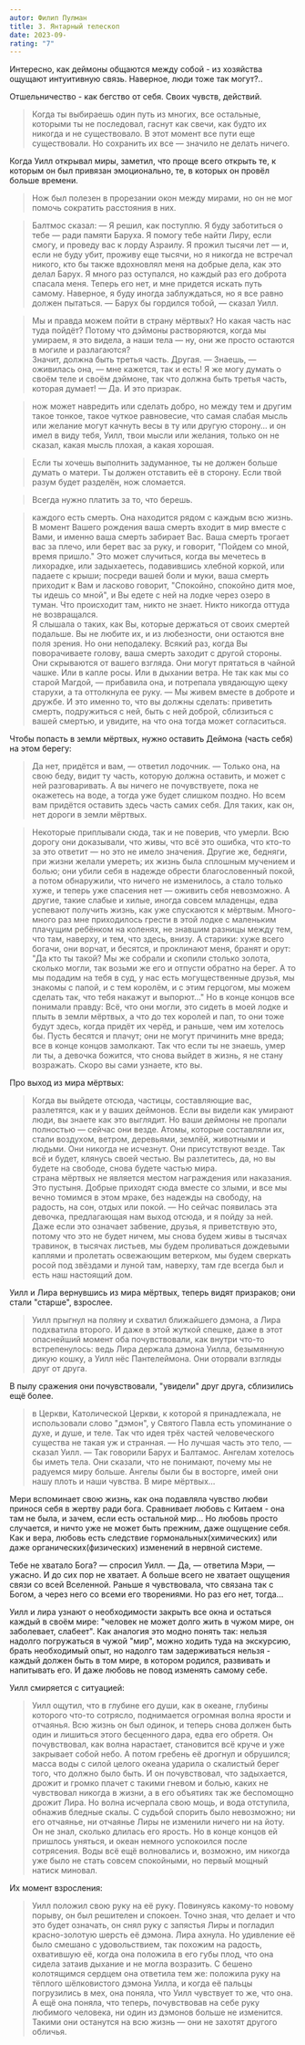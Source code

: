 ```yaml
---
autor: Филип Пулман
title: 3. Янтарный телескоп
date: 2023-09-
rating: "7"
---
```

Интересно, как деймоны общаются между собой - из хозяйства ощущают интуитивную связь. Наверное, люди тоже так могут?..

Отшельничество - как бегство от себя. Своих чувств, действий.

>Когда ты выбираешь один путь из многих, все остальные, которыми ты не последовал, гаснут как свечи, как будто их никогда и не существовало. В этот момент все пути еще существовали. Но сохранить их все — значило не делать ничего.

Когда Уилл открывал миры, заметил, что проще всего открыть те, к которым он был привязан эмоционально, те, в которых он провёл больше времени.

>Нож был полезен в прорезании окон между мирами, но он не мог помочь сократить расстояния в них.

>Балтмос сказал: — Я решил, как поступлю. Я буду заботиться о тебе — ради памяти Баруха. Я помогу тебе найти Лиру, если смогу, и проведу вас к лорду Азраилу. Я прожил тысячи лет — и, если не буду убит, проживу еще тысячи, но я никогда не встречал никого, кто бы также вдохновлял меня на добрые дела, как это делал Барух. Я много раз оступался, но каждый раз его доброта спасала меня. Теперь его нет, и мне придется искать путь самому. Наверное, я буду иногда заблуждаться, но я все равно должен пытаться. — Барух бы гордился тобой, — сказал Уилл. 

>Мы и правда можем пойти в страну мёртвых? Но какая часть нас туда пойдёт? Потому что дэймоны растворяются, когда мы умираем, я это видела, а наши тела — ну, они же просто остаются в могиле и разлагаются?  
>Значит, должна быть третья часть. Другая. — Знаешь, — оживилась она, — мне кажется, так и есть! Я же могу думать о своём теле и своём дэймоне, так что должна быть третья часть, которая думает! — Да. И это призрак.

>нож может навредить или сделать добро, но между тем и другим такое тонкое, такое чуткое равновесие, что самая слабая мысль или желание могут качнуть весы в ту или другую сторону… и он имел в виду тебя, Уилл, твои мысли или желания, только он не сказал, какая мысль плохая, а какая хорошая.

>Если ты хочешь выполнить задуманное, ты не должен больше думать о матери. Ты должен отставить её в сторону. Если твой разум будет разделён, нож сломается.

>Всегда нужно платить за то, что берешь.

>каждого есть смерть. Она находится рядом с каждым всю жизнь. В момент Вашего рождения ваша смерть входит в мир вместе с Вами, и именно ваша смерть забирает Вас. Ваша смерть трогает вас за плечо, или берет вас за руку, и говорит, "Пойдем со мной, время пришло." Это может случиться, когда вы мечетесь в лихорадке, или задыхаетесь, подавившись хлебной коркой, или падаете с крыши; посреди вашей боли и муки, ваша смерть приходит к Вам и ласково говорит, "Спокойно, спокойно дитя мое, ты идешь со мной", и Вы едете с ней на лодке через озеро в туман. Что происходит там, никто не знает. Никто никогда оттуда не возвращался.  
>Я слышала о таких, как Вы, которые держаться от своих смертей подальше. Вы не любите их, и из любезности, они остаются вне поля зрения. Но они неподалеку. Всякий раз, когда Вы поворачиваете голову, ваша смерть заходит с другой стороны. Они скрываются от вашего взгляда. Они могут прятаться в чайной чашке. Или в капле росы. Или в дыхании ветра. Не так как мы со старой Магдой, — прибавила она, и потрепала увядающую щеку старухи, а та оттолкнула ее руку. — Мы живем вместе в доброте и дружбе. И это именно то, что вы должны сделать: приветить смерть, подружиться с ней, быть с ней доброй, сблизиться с вашей смертью, и увидите, на что она тогда может согласиться.

Чтобы попасть в земли мёртвых, нужно оставить Деймона (часть себя) на этом берегу:
>Да нет, придётся и вам, — ответил лодочник. — Только она, на свою беду, видит ту часть, которую должна оставить, и может с ней разговаривать. А вы ничего не почувствуете, пока не окажетесь на воде, а тогда уже будет слишком поздно. Но всем вам придётся оставить здесь часть самих себя. Для таких, как он, нет дороги в земли мёртвых.

>Некоторые приплывали сюда, так и не поверив, что умерли. Всю дорогу они доказывали, что живы, что всё это ошибка, что кто-то за это ответит — но это не имело значения. Другие же, бедняги, при жизни желали умереть; их жизнь была сплошным мучением и болью; они убили себя в надежде обрести благословенный покой, а потом обнаружили, что ничего не изменилось, а стало только хуже, и теперь уже спасения нет — оживить себя невозможно. А другие, такие слабые и хилые, иногда совсем младенцы, едва успевают получить жизнь, как уже спускаются к мёртвым. Много-много раз мне приходилось грести в этой лодке с маленьким плачущим ребёнком на коленях, не знавшим разницы между тем, что там, наверху, и тем, что здесь, внизу. А старики: хуже всего богачи, они ворчат, и бесятся, и проклинают меня, бранят и орут: "Да кто ты такой? Мы же собрали и скопили столько золота, сколько могли, так возьми же его и отпусти обратно на берег. А то мы подадим на тебя в суд, у нас есть могущественные друзья, мы знакомы с папой, и с тем королём, и с этим герцогом, мы можем сделать так, что тебя накажут и выпорют…" Но в конце концов все понимали правду: Всё, что они могли, это сидеть в моей лодке и плыть в земли мёртвых, а что до тех королей и пап, то они тоже будут здесь, когда придёт их черёд, и раньше, чем им хотелось бы. Пусть бесятся и плачут; они не могут причинить мне вреда; все в конце концов замолкают. Так что если ты не знаешь, умер ли ты, а девочка божится, что снова выйдет в жизнь, я не стану возражать. Скоро вы сами узнаете, кто вы.

Про выход из мира мёртвых:
>Когда вы выйдете отсюда, частицы, составляющие вас, разлетятся, как и у ваших деймонов. Если вы видели как умирают люди, вы знаете как это выглядит. Но ваши деймоны не пропали полностью — сейчас они везде. Атомы, которые составляли их, стали воздухом, ветром, деревьями, землёй, животными и людьми. Они никогда не исчезнут. Они присутствуют везде. Так всё и будет, клянусь своей честью. Вы разлетитесь, да, но вы будете на свободе, снова будете частью мира.  
>страна мёртвых не является местом награждения или наказания. Это пустыня. Добрые приходят сюда вместе со злыми, и все мы вечно томимся в этом мраке, без надежды на свободу, на радость, на сон, отдых или покой. — Но сейчас появилась эта девочка, предлагающая нам выход отсюда, и я пойду за ней. Даже если это означает забвение, друзья, я приветствую это, потому что это не будет ничем, мы снова будем живы в тысячах травинок, в тысячах листьев, мы будем проливаться дождевыми каплями и пролетать освежающим ветерком, мы будем сверкать росой под звёздами и луной там, наверху, там где всегда был и есть наш настоящий дом. 

Уилл и Лира вернувшись из мира мёртвых, теперь видят призраков; они стали "старше", взрослее.

>Уилл прыгнул на поляну и схватил ближайшего дэмона, а Лира подхватила второго. И даже в этой жуткой спешке, даже в этот опаснейший момент оба почувствовали, как внутри что-то встрепенулось: ведь Лира держала дэмона Уилла, безымянную дикую кошку, а Уилл нёс Пантелеймона. Они оторвали взгляды друг от друга.

В пылу сражения они почувствовали, "увидели" друг друга, сблизились ещё более.

>в Церкви, Католической Церкви, к которой я принадлежала, не использовали слово "дэмон", у Святого Павла есть упоминание о духе, и душе, и теле. Так что идея трёх частей человеческого существа не такая уж и странная. — Но лучшая часть это тело, — сказал Уилл. — Так говорили Барух и Балтамос. Ангелам хотелось бы иметь тела. Они сказали, что не понимают, почему мы не радуемся миру больше. Ангелы были бы в восторге, имей они нашу плоть и наши чувства. В мире мёртвых…

Мери вспоминает свою жизнь, как она подавляла чувство любви принося себя в жертву ради бога. Сравнивает любовь с Китаем - она там не была, и зачем, если есть остальной мир... Но любовь просто случается, и ничто уже не может быть прежним, даже ощущение себя. Как и вера, любовь есть следствие гормональных(химических) или даже органических(физических) изменений в нервной системе.

Тебе не хватало Бога? — спросил Уилл. — Да, — ответила Мэри, — ужасно. И до сих пор не хватает. А больше всего не хватает ощущения связи со всей Вселенной. Раньше я чувствовала, что связана так с Богом, а через него со всеми его творениями. Но раз его нет, тогда...

Уилл и лира узнают о необходимости закрыть все окна и остаться каждый в своём мире: "человек не может долго жить в чужом мире, он заболевает, слабеет". Как аналогия это модно понять так: нельзя надолго погружаться в чужой "мир", можно ходить туда на экскурсию, брать необходимый опыт, но надолго там задерживаться нельзя - каждый должен быть в том мире, в котором родился, развивать и напитывать его. И даже любовь не повод изменять самому себе.

Уилл смиряется с ситуацией:
>Уилл ощутил, что в глубине его души, как в океане, глубины которого что-то сотрясло, поднимается огромная волна ярости и отчаянья. Всю жизнь он был одинок, и теперь снова должен быть один и лишиться этого бесценного дара, едва его обретя. Он почувствовал, как волна нарастает, становится всё круче и уже закрывает собой небо. А потом гребень её дрогнул и обрушился; масса воды с силой целого океана ударила о скалистый берег того, что должно было быть. И он почувствовал, что задыхается, дрожит и громко плачет с такими гневом и болью, каких не чувствовал никогда в жизни, а в его объятиях так же беспомощно дрожит Лира. Но волна исчерпала свою мощь, и вода отступила, обнажив бледные скалы. С судьбой спорить было невозможно; ни его отчаянье, ни отчаянье Лиры не изменили ничего ни на йоту. Он не знал, сколько длилась его ярость. Но в конце концов ей пришлось уняться, и океан немного успокоился после сотрясения. Воды всё ещё волновались и, возможно, им никогда уже было не стать совсем спокойными, но первый мощный натиск миновал.

Их момент взросления:
>Уилл положил свою руку на её руку. Повинуясь какому-то новому порыву, он был решителен и спокоен. Точно зная, что делает и что это будет означать, он снял руку с запястья Лиры и погладил красно-золотую шерсть её дэмона. Лира ахнула. Но удивление её было смешано с удовольствием, так похожим на радость, охватившую её, когда она положила в его губы плод, что она сидела затаив дыхание и не могла возразить. С бешено колотящимся сердцем она ответила тем же: положила руку на тёплого шёлковистого дэмона Уилла, и когда её пальцы погрузились в мех, она поняла, что Уилл чувствует то же, что она. А ещё она поняла, что теперь, почувствовав на себе руку любимого человека, ни один из дэмонов больше не изменится. Такими они останутся на всю жизнь — они не захотят другого обличья.